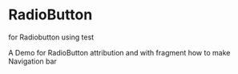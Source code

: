# RadioButton
for Radiobutton using test

A Demo for RadioButton attribution and with fragment how to make Navigation bar


